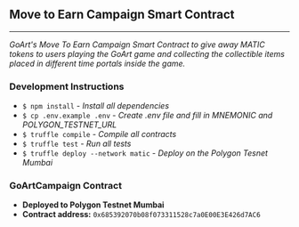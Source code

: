 ## Move to Earn Campaign Smart Contract

---

_GoArt's Move To Earn Campaign Smart Contract to give away MATIC tokens to users playing the GoArt game and collecting the collectible items placed in different time portals inside the game._

### Development Instructions

- `$ npm install` - _Install all dependencies_
- `$ cp .env.example .env` - _Create .env file and fill in MNEMONIC and POLYGON_TESTNET_URL_
- `$ truffle compile` - _Compile all contracts_
- `$ truffle test` - _Run all tests_
- `$ truffle deploy --network matic` - _Deploy on the Polygon Tesnet Mumbai_

### GoArtCampaign Contract

- **Deployed to Polygon Testnet Mumbai**
- **Contract address:** `0x685392070b08f073311528c7a0E00E3E426d7AC6`

